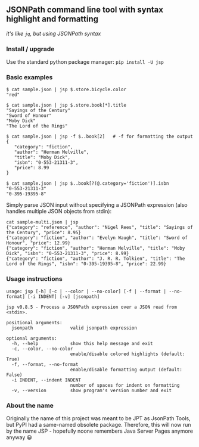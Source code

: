 ## JSONPath command line tool with syntax highlight and formatting
_it's like `jq`, but using JSONPath syntax_

### Install / upgrade
Use the standard python package manager: 
`pip install -U jsp`

### Basic examples

```shell
$ cat sample.json | jsp $.store.bicycle.color
"red"

$ cat sample.json | jsp $.store.book[*].title
"Sayings of the Century"
"Sword of Honour"
"Moby Dick"
"The Lord of the Rings"

$ cat sample.json | jsp -f $..book[2]   # -f for formatting the output
{
   "category": "fiction",
   "author": "Herman Melville",
   "title": "Moby Dick",
   "isbn": "0-553-21311-3",
   "price": 8.99
}

$ cat sample.json | jsp $..book[?(@.category='fiction')].isbn
"0-553-21311-3"
"0-395-19395-8"
```

Simply parse JSON input without specifying a JSONPath expression (also handles multiple JSON objects from stdin):
```shell
cat sample-multi.json | jsp
{"category": "reference", "author": "Nigel Rees", "title": "Sayings of the Century", "price": 8.95}
{"category": "fiction", "author": "Evelyn Waugh", "title": "Sword of Honour", "price": 12.99}
{"category": "fiction", "author": "Herman Melville", "title": "Moby Dick", "isbn": "0-553-21311-3", "price": 8.99}
{"category": "fiction", "author": "J. R. R. Tolkien", "title": "The Lord of the Rings", "isbn": "0-395-19395-8", "price": 22.99}
```

### Usage instructions
```
usage: jsp [-h] [-c | --color | --no-color] [-f | --format | --no-format] [-i INDENT] [-v] [jsonpath]

jsp v0.8.5 - Process a JSONPath expression over a JSON read from <stdin>.

positional arguments:
  jsonpath              valid jsonpath expression

optional arguments:
  -h, --help            show this help message and exit
  -c, --color, --no-color
                        enable/disable colored highlights (default: True)
  -f, --format, --no-format
                        enable/disable formatting output (default: False)
  -i INDENT, --indent INDENT
                        number of spaces for indent on formatting
  -v, --version         show program's version number and exit

```

### About the name
Originally the name of this project was meant to be JPT as JsonPath Tools, but PyPI had a same-named obsolete package. Therefore, this will now run by the name JSP - hopefully noone remembers Java Server Pages anymore anyway 😀 
